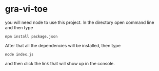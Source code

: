 # gra-vi-toe
you will need node to use this project.
In the directory open command line and then type
```
npm install package.json
``` 
After that all the dependencies will be installed, then type
```
node index.js
```
and then click the link that will show up in the console.
